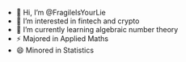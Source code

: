 - 👋 Hi, I’m @FragileIsYourLie
- 👀 I’m interested in fintech and crypto
- 🌱 I’m currently learning algebraic number theory
- ⚡ Majored in Applied Maths
- 😄 Minored in Statistics

<!---
FragileIsYourLie/FragileIsYourLie is a ✨ special ✨ repository because its `README.md` (this file) appears on your GitHub profile.
You can click the Preview link to take a look at your changes.
--->
